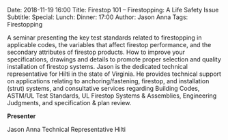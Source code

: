 Date: 2018-11-19 16:00
Title: Firestop 101 – Firestopping: A Life Safety Issue
Subtitle: 
Special: 
Lunch:
Dinner: 17:00
Author: Jason Anna
Tags: Firestopping

A seminar presenting the key test standards related to firestopping in applicable codes, the variables that affect firestop performance, and the secondary attributes of firestop products. How to improve your specifications, drawings and details to promote proper selection and quality installation of firestop systems. Jason is the dedicated technical representative for Hilti in the state of Virginia. He provides technical support on applications relating to anchoring/fastening, firestop, and installation (strut) systems, and consultative services regarding Building Codes, ASTM/UL Test Standards, UL Firestop Systems & Assemblies, Engineering Judgments, and specification & plan review.

**Presenter**

Jason Anna
Technical Representative
Hilti